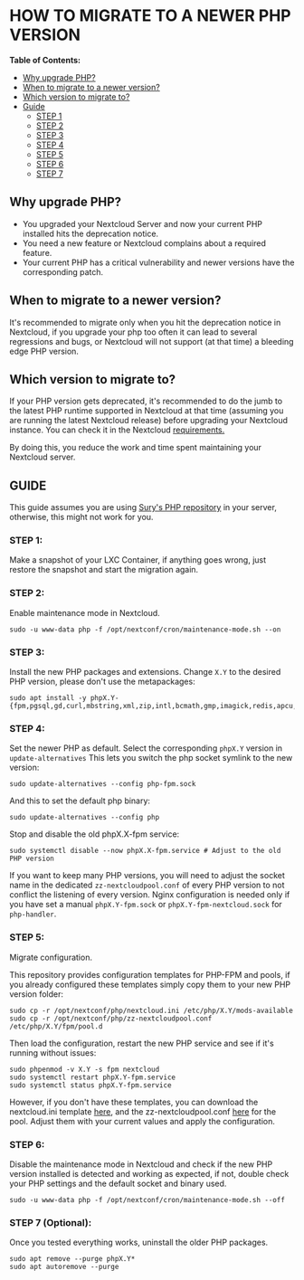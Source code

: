 # HOW TO MIGRATE TO A NEWER PHP VERSION

**Table of Contents:**
 + [Why upgrade PHP?](#why-upgrade-php)
 + [When to migrate to a newer version?](#when-to-migrate-to-a-newer-version)
 + [Which version to migrate to?](#which-version-to-migrate-to)
 + [Guide](#guide)
	+ [STEP 1](#step-1)
	+ [STEP 2](#step-2)
	+ [STEP 3](#step-3)
	+ [STEP 4](#step-4)
	+ [STEP 5](#step-5)
	+ [STEP 6](#step-6)
	+ [STEP 7](#step-7-optional)

## Why upgrade PHP?

- You upgraded your Nextcloud Server and now your current PHP installed hits the deprecation notice.
- You need a new feature or Nextcloud complains about a required feature.
- Your current PHP has a critical vulnerability and newer versions have the corresponding patch.

## When to migrate to a newer version?

It's recommended to migrate only when you hit the deprecation notice in Nextcloud, if you upgrade your php too often it can lead to several regressions and bugs, or Nextcloud will not support (at that time) a bleeding edge PHP version.

## Which version to migrate to?

If your PHP version gets deprecated, it's recommended to do the jumb to the latest PHP runtime supported in Nextcloud at that time (assuming you are running the latest Nextcloud release) before upgrading your Nextcloud instance. You can check it in the Nextcloud [requirements.](https://docs.nextcloud.com/server/latest/admin_manual/installation/system_requirements.html#:~:text=with%20php%2Dfpm-,PHP%20Runtime)

By doing this, you reduce the work and time spent maintaining your Nextcloud server.

## GUIDE

This guide assumes you are using [Sury's PHP repository](https://deb.sury.org/) in your server, otherwise, this might not work for you.

### STEP 1:
Make a snapshot of your LXC Container, if anything goes wrong, just restore the snapshot and start the migration again.

### STEP 2:
Enable maintenance mode in Nextcloud.

    sudo -u www-data php -f /opt/nextconf/cron/maintenance-mode.sh --on

### STEP 3:
Install the new PHP packages and extensions.
Change `X.Y` to the desired PHP version, please don't use the metapackages:

    sudo apt install -y phpX.Y-{fpm,pgsql,gd,curl,mbstring,xml,zip,intl,bcmath,gmp,imagick,redis,apcu,smbclient,ldap,imap}

### STEP 4:
Set the newer PHP as default.
Select the corresponding `phpX.Y` version in `update-alternatives`
This lets you switch the php socket symlink to the new version:

    sudo update-alternatives --config php-fpm.sock

And this to set the default php binary:

    sudo update-alternatives --config php

Stop and disable the old phpX.X-fpm service:

    sudo systemctl disable --now phpX.X-fpm.service # Adjust to the old PHP version

If you want to keep many PHP versions, you will need to adjust the socket name in the dedicated `zz-nextcloudpool.conf` of every PHP version to not conflict the listening of every version. Nginx configuration is needed only if you have set a manual `phpX.Y-fpm.sock` or `phpX.Y-fpm-nextcloud.sock` for `php-handler`.

### STEP 5:
Migrate configuration.

This repository provides configuration templates for PHP-FPM and pools, if you already configured these templates simply copy them to your new PHP version folder:

    sudo cp -r /opt/nextconf/php/nextcloud.ini /etc/php/X.Y/mods-available 
    sudo cp -r /opt/nextconf/php/zz-nextcloudpool.conf /etc/php/X.Y/fpm/pool.d

Then load the configuration, restart the new PHP service and see if it's running without issues:

    sudo phpenmod -v X.Y -s fpm nextcloud
    sudo systemctl restart phpX.Y-fpm.service
    sudo systemctl status phpX.Y-fpm.service

However, if you don't have these templates, you can download the nextcloud.ini template [here](https://github.com/JMarcosHP/Nextcloud-Guide/blob/main/nextconf/php/nextcloud.ini), and the zz-nextcloudpool.conf [here](https://github.com/JMarcosHP/Nextcloud-Guide/blob/main/nextconf/php/zz-nextcloudpool.conf) for the pool.
Adjust them with your current values and apply the configuration.

### STEP 6:
Disable the maintenance mode in Nextcloud and check if the new PHP version installed is detected and working as expected, if not, double check your PHP settings and the default socket and binary used. 

    sudo -u www-data php -f /opt/nextconf/cron/maintenance-mode.sh --off

### STEP 7 (Optional):

Once you tested everything works, uninstall the older PHP packages.

    sudo apt remove --purge phpX.Y*
    sudo apt autoremove --purge

